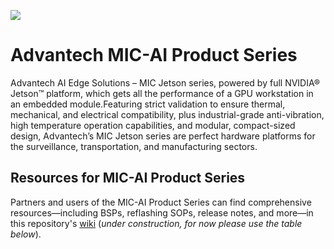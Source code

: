 ![](https://advcloudfiles.advantech.com/cms/b57dfa32-3b50-46fc-8930-6475dd67fd3e/Content/og.jpg)

# Advantech MIC-AI Product Series

Advantech AI Edge Solutions – MIC Jetson series, powered by full NVIDIA® Jetson™ platform, which gets all the performance of a GPU workstation in an embedded module.Featuring strict validation to ensure thermal, mechanical, and electrical compatibility, plus industrial-grade anti-vibration, high temperature operation capabilities, and modular, compact-sized design, Advantech’s MIC Jetson series are perfect hardware platforms for the surveillance, transportation, and manufacturing sectors.

## Resources for MIC-AI Product Series

Partners and users of the MIC-AI Product Series can find comprehensive resources—including BSPs, reflashing SOPs, release notes, and more—in this repository's [wiki](https://github.com/advantech-edge-ai/MIC-AI/wiki) (_under construction, for now please use the table below_).
